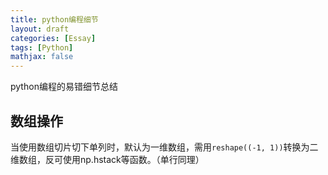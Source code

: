 ```yaml
---
title: python编程细节
layout: draft
categories: [Essay]
tags: [Python]
mathjax: false
---
```


python编程的易错细节总结

<!--more-->

## 数组操作

当使用数组切片切下单列时，默认为一维数组，需用`reshape((-1, 1))`转换为二维数组，反可使用np.hstack等函数。（单行同理）